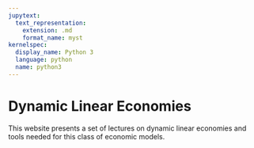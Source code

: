 ```yaml
---
jupytext:
  text_representation:
    extension: .md
    format_name: myst
kernelspec:
  display_name: Python 3
  language: python
  name: python3
---
```


# Dynamic Linear Economies

This website presents a set of lectures on dynamic linear economies and tools needed for this class of economic models.

```{tableofcontents}
```